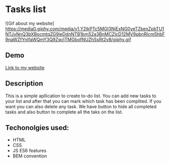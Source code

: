 # Tasks list
![Gif about my website]
https://media0.giphy.com/media/v1.Y2lkPTc5MGI3NjExNG0yeTZkenZpbTU1NTJvNnQ3bXBocmtqZG9ieDdnNTB1bm52a3BnMCZlcD12MV9pbnRlcm5hbF9naWZfYnlfaWQmY3Q9Zw/jTMGbofNUZhSsRt2v8/giphy.gif

## Demo
[Link to my website](https://mariakarowska.github.io/tasks-list/)

## Description
This is a simple apllication to create to-do list. You can add new tasks to your list and after that you can mark which task has been complited. If you want you can also delete any task. We have button to hide all completed tasks and also button to complete all the taks on the list.

## Techonolgies used:
- HTML
- CSS
- JS ES6 features
- BEM convention
